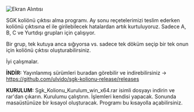 
![Ekran Alıntısı](https://user-images.githubusercontent.com/27722274/76570238-f467ce00-64c5-11ea-9c2d-2cd31dec700c.PNG)


SGK koliönü çıktısı alma programı. Ay sonu reçetelerimizi teslim ederken koliönü çıktısına el ile girilebilecek hatalardan artık kurtuluyoruz. Sadece A, B, C ve Yurtdışı grupları için çalışıyor.

Bir grup, tek kutuya anca sığıyorsa vs. sadece tek döküm seçip bir tek onun için koliönü çıktısı oluşturabilirsiniz.

İyi çalışmalar.

**İNDİR:**
Yayınlanmış sürümleri buradan görebilir ve indirebilirsiniz -> https://github.com/ulvido/sgk-kolionu-release/releases

**KURULUM:**
Sgk_Kolionu_Kurulum_win_x64.rar isimli dosyayı indirin ve rar'dan çıkarın. Kurulumu çalıştırın. İşlemleri kendisi yapacak. Sonunda masaüstünüze bir kısayol oluşturacak. Programı bu kısayolla açabilirsiniz.
